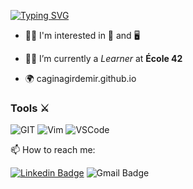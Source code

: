 [![Typing SVG](https://readme-typing-svg.herokuapp.com?lines=Hi+there;I+am+Cagin+Agirdemir)](https://git.io/typing-svg)

- :man_technologist: I'm interested in :musical_note: and :desktop_computer: 

- :student: I’m currently a _Learner_ at **École 42**

- :earth_africa: caginagirdemir.github.io


<h3> Tools ⚔️</h3>
<p>
  <img alt="GIT" src="https://img.shields.io/badge/Tools-GIT-%23F1502F?style=flat-square&logo=git&logocolor=ffffff">
  <img alt="Vim" src="https://img.shields.io/badge/Tools-Vim-%23019733?style=flat-square&logo=vim">
  <img alt="VSCode" src="https://img.shields.io/badge/IDE-VS%20Code-%23007ACC?style=flat-square&logo=Visual-studio-code">
</p>

📫 How to reach me:

[![Linkedin Badge](https://img.shields.io/badge/-LinkedIn-blue?style=flat-square&logo=Linkedin&logoColor=white&link=https://www.linkedin.com/in/caginagirdemir/)](https://www.linkedin.com/in/caginagirdemir/)
![Gmail Badge](https://img.shields.io/badge/-Gmail-FF0000?style=flat-square&labelColor=FF0000&logo=gmail&logoColor=white&link=mailto:caginagirdemir@gmail.com/)

<!--
**caginagirdemir/caginagirdemir** is a ✨ _special_ ✨ repository because its `README.md` (this file) appears on your GitHub profile.

Here are some ideas to get you started:

- 🔭 I’m currently working on ...
- 🌱 I’m currently learning ...
- 👯 I’m looking to collaborate on ...
- 🤔 I’m looking for help with ...
- 💬 Ask me about ...
- 📫 How to reach me: ...
- 😄 Pronouns: ...
- ⚡ Fun fact: ...
-->
